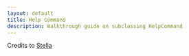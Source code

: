 ```yaml
---
layout: default
title: Help Command
description: Walkthrough guide on subclassing HelpCommand
---
```


<script src="https://gist.github.com/InterStella0/b78488fb28cadf279dfd3164b9f0cf96.js"></script>

Credits to [Stella](https://github.com/InterStella0)
